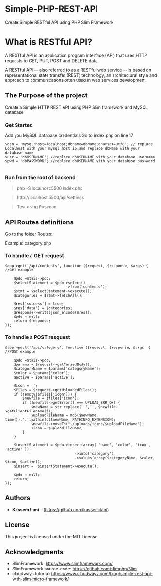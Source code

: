 # Simple-PHP-REST-API
Create Simple RESTful API using PHP Slim Framework

# What is RESTful API?
A RESTful API is an application program interface (API) that uses HTTP requests to GET, PUT, POST and DELETE data.

A RESTful API -- also referred to as a RESTful web service -- is based on representational state transfer (REST) technology, an architectural style and approach to communications often used in web services development.

## The Purpose of the project 
Create a Simple HTTP REST API using PHP Slim framework and MySQL database 
 
### Get Started
Add you MySQL database credentials 
Go to index.php on line 17
```
$dsn = 'mysql:host=localhost;dbname=dbName;charset=utf8'; // replace Localhost with your mysql host ip and replace dbName with your database name
$usr = 'dbUSERNAME'; //replace dbUSERNAME with your database username
$pwd = 'dbPASSWORD'; //replace dbUSERNAME with your database password
    
```
### Run from the root of backend
> php -S localhost:5500 index.php

> http://localhost:5500/api/settings

> Test using Postman

## API Routes definitions

Go to the folder Routes:

Example: category.php 

### To handle a GET request
```
$app->get('/api/contents', function ($request, $response, $args) {  //GET example

    $pdo =$this->pdo;
    $selectStatement = $pdo->select()
                            ->from('contents');
	$stmt = $selectStatement->execute();
	$categories = $stmt->fetchAll();

	$res['success'] = true;
	$res['data'] = $categories;
	$response->write(json_encode($res));
	$pdo = null;
	return $response;
});
```
### To handle a POST resquest
```
$app->post('/api/category', function ($request, $response, $args) { //POST example

 	$pdo =$this->pdo;
	$params = $request->getParsedBody();
	$categoryName = $params['categoryName'];
	$color = $params['color'];
	$active = $params['active'];

    $icon = '';
	$files = $request->getUploadedFiles();
	if (!empty($files['icon'])) {
		$newfile = $files['icon'];
		if ($newfile->getError() === UPLOAD_ERR_OK) {
			$newName = str_replace(' ','', $newfile->getClientFilename());
			$uploadFileName = md5($newName. time()).'.'.pathinfo($newName, PATHINFO_EXTENSION);
			$newfile->moveTo("./uploads/icons/$uploadFileName");
			$icon = $uploadFileName;
		}
	}

    $insertStatement = $pdo->insert(array( 'name', 'color', 'icon', 'active' ))
								->into('category')
								->values(array($categoryName, $color, $icon, $active));
    $insert =  $insertStatement->execute();

	$pdo = null;
	return;
});
```


## Authors

* **Kassem Itani** - (https://github.com/kassemitani)


## License

This project is licensed under the MIT License 

## Acknowledgments

* SlimFramework: https://www.slimframework.com/
* SlimFramework source-code: https://github.com/slimphp/Slim
* cloudways tutorial: https://www.cloudways.com/blog/simple-rest-api-with-slim-micro-framework/

